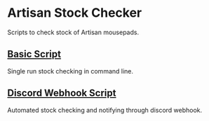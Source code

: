 # Artisan Stock Checker

Scripts to check stock of Artisan mousepads.

## [Basic Script](./docs/basic_script.md)

Single run stock checking in command line. 

## [Discord Webhook Script](./docs/discord_webhook_script.md)

Automated stock checking and notifying through discord webhook.

